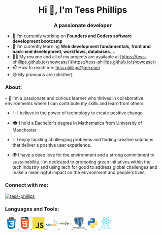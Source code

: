 <h1 align="center">Hi 👋, I'm Tess Phillips </h1>

<h3 align="center">A passionate developer</h3>

- 🔭 I’m currently working on **Founders and Coders software development bootcamp**
- 🌱 I’m currently learning **Web development fundamentals, front and back-end development, workflows, databases....**
- 👨‍💻 My resume and all of my projects are available at [https://tess-phillips.github.io/showcase/](https://tess-phillips.github.io/showcase/)
- 📫 How to reach me: tess.phillips@me.com
- 😄 My pronouns are (she/her)

<h3 align="left">About:</h3>
- 👯 I'm a passionate and curious learner who thrives in collaborative environments where I can contribute my skills and learn from others.

- ✨ I believe in the power of technology to create positive change.

- 🎓 I hold a Bachelor's degree in Mathematics from University of Manchester

- 💡 I enjoy tackling challenging problems and finding creative solutions that deliver a positive user experience.

- 🌍 I have a deep love for the environment and a strong commitment to sustainability. I'm dedicated to promoting green initiatives within the tech industry and using tech for good to address global challenges and make a meaningful impact on the environment and people's lives.


<h3 align="left">Connect with me:</h3>
<p align="left">
<a href="https://www.linkedin.com/in/tess-phillips-32708b21b" target="blank"><img align="center" src="https://raw.githubusercontent.com/rahuldkjain/github-profile-readme-generator/master/src/images/icons/Social/linked-in-alt.svg" alt="tess-phillips" height="30" width="40" /></a>
</p>

<h3 align="left">Languages and Tools:</h3>
<p align="left"> <a href="https://www.w3schools.com/css/" target="_blank" rel="noreferrer"> <img src="https://raw.githubusercontent.com/devicons/devicon/master/icons/css3/css3-original-wordmark.svg" alt="css3" width="40" height="40"/> </a> <a href="https://www.w3.org/html/" target="_blank" rel="noreferrer"> <img src="https://raw.githubusercontent.com/devicons/devicon/master/icons/html5/html5-original-wordmark.svg" alt="html5" width="40" height="40"/> </a> <a href="https://developer.mozilla.org/en-US/docs/Web/JavaScript" target="_blank" rel="noreferrer"> <img src="https://raw.githubusercontent.com/devicons/devicon/master/icons/javascript/javascript-original.svg" alt="javascript" width="40" height="40"/> </a> <a href="https://www.mysql.com/" target="_blank" rel="noreferrer"> <img src="https://raw.githubusercontent.com/devicons/devicon/master/icons/mysql/mysql-original-wordmark.svg" alt="mysql" width="40" height="40"/> </a> <a href="https://nodejs.org" target="_blank" rel="noreferrer"> <img src="https://raw.githubusercontent.com/devicons/devicon/master/icons/nodejs/nodejs-original-wordmark.svg" alt="nodejs" width="40" height="40"/> </a> <a href="https://www.postgresql.org" target="_blank" rel="noreferrer"> <img src="https://raw.githubusercontent.com/devicons/devicon/master/icons/postgresql/postgresql-original-wordmark.svg" alt="postgresql" width="40" height="40"/> </a> <a href="https://www.python.org" target="_blank" rel="noreferrer"> <img src="https://raw.githubusercontent.com/devicons/devicon/master/icons/python/python-original.svg" alt="python" width="40" height="40"/> </a> <a href="https://reactjs.org/" target="_blank" rel="noreferrer"> <img src="https://raw.githubusercontent.com/devicons/devicon/master/icons/react/react-original-wordmark.svg" alt="react" width="40" height="40"/> </a> </p>



<!--
**tess-phillips/tess-phillips** is a ✨ _special_ ✨ repository because its `README.md` (this file) appears on your GitHub profile.

Here are some ideas to get you started:

- 🔭 I’m currently working on ...
- 🌱 I’m currently learning ...
- 👯 I’m looking to collaborate on ...
- 🤔 I’m looking for help with ...
- 💬 Ask me about ...
- Pronouns: ...
-  Fun fact: ...
-->
